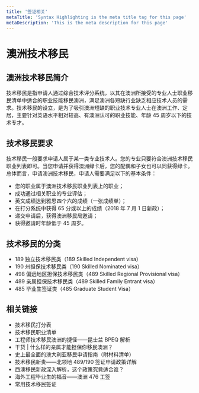 ```yaml
---
title: '签证相关'
metaTitle: 'Syntax Highlighting is the meta title tag for this page'
metaDescription: 'This is the meta description for this page'
---
```


# 澳洲技术移民

## 澳洲技术移民简介

技术移民是指申请人通过综合技术评分系统，以其在澳洲所接受的专业人士职业移民清单中适合的职业技能移民澳洲，满足澳洲各短缺行业缺乏相应技术人员的需求。技术移民的设立，是为了吸引澳洲短缺的职业技术专业人士在澳洲工作、定居，主要针对英语水平相对较高、有澳洲认可的职业技能、年龄 45 周岁以下的技术专才。

## 技术移民要求

技术移民一般要求申请人属于某一类专业技术人。您的专业只要符合澳洲技术移民职业列表即可。当您申请并获得澳洲绿卡后，您的配偶和子女也可以同获得绿卡。总体而言，申请澳洲技术移民，申请人需要满足以下的基本条件：

- 您的职业属于澳洲技术移民职业列表上的职业；
- 成功通过相关职业的专业评估；
- 英文成绩达到雅思四个六的成绩（一张成绩单）；
- 在打分系统中获得 65 分或以上的成绩（2018 年 7 月 1 日新政）；
- 递交申请后，获得澳洲移民局邀请；
- 获得邀请时年龄低于 45 周岁。

## 技术移民的分类

- 189 独立技术移民类（189 Skilled Independent visa）
- 190 州担保技术移民类（190 Skilled Nominated visa）
- 498 偏远地区担保技术移民类（489 Skilled Regional Provisional visa）
- 489 亲属担保技术移民类（489 Skilled Family Entrant visa）
- 485 毕业生签证类（485 Graduate Student Visa）

## 相关链接

- 技术移民打分表
- 技术移民职业清单
- 工程师技术移民澳洲的捷径——昆士兰 BPEQ 解析
- 干货 | 什么样的亲属才能担保你移民澳洲？
- 史上最全面的澳大利亚移民申请指南（附材料清单）
- 技术移民新贵——北领地 489/190 签证申请政策详解
- 西澳移民新政深入解析，这个政策究竟适合谁？
- 海外工程毕业生的福音——澳洲 476 工签
- 常用技术移民签证
